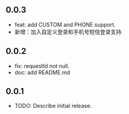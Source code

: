 ## 0.0.3
* feat: add CUSTOM and PHONE support.
* 新增：加入自定义登录和手机号短信登录支持.

## 0.0.2
* fix: requestId not null.
* doc: add README.md

## 0.0.1

* TODO: Describe initial release.
